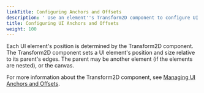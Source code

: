```yaml
---
linkTitle: Configuring Anchors and Offsets
description: ' Use an element''s Transform2D component to configure UI anchors and offsets in Open 3D Engine.'
title: Configuring UI Anchors and Offsets
weight: 100
---
```


Each UI element's position is determined by the Transform2D component. The Transform2D component sets a UI element's position and size relative to its parent's edges. The parent may be another element (if the elements are nested), or the canvas.

For more information about the Transform2D component, see [Managing UI Anchors and Offsets](../components/transform2d).
